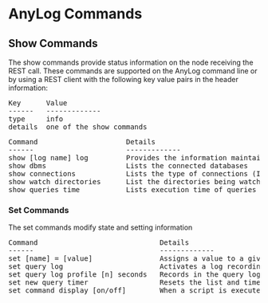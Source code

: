 # AnyLog Commands


## Show Commands

The show commands provide status information on the node receiving the REST call.
These commands are supported on the AnyLog command line or by using a REST client with the following key value pairs in the header information:
<pre>
Key      Value
------   -------------
type     info
details  one of the show commands
</pre>

<pre>
Command                     Details
------                      -------------
show [log name] log         Provides the information maintained in the named log (event, error, file, query) 
show dbms                   Lists the connected databases
show connections            Lists the type of connections (IPs and ports) supported by the node
show watch directories      List the directories being watched for incomming data
show queries time           Lists execution time of queries      
</pre>

### Set Commands

The set commands modify state and setting information

<pre>
Command                             Details
------                              -------------
set [name] = [value]                Assigns a value to a given name 
set query log                       Activates a log recording queries being processed
set query log profile [n] seconds   Records in the query log only queries with execution time greater or equal to [n] seconds
set new query timer                 Resets the list and timers that monitor query execution time
set command display [on/off]        When a script is executed, determine if the script commands are displayed. Default value is on.
</pre>